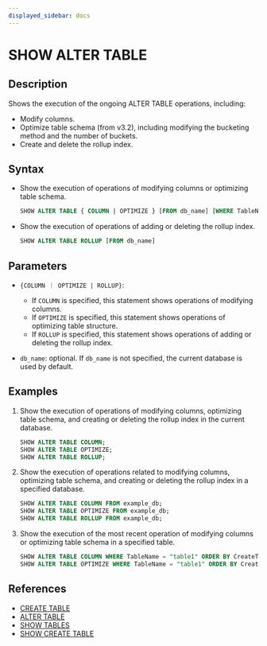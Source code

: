 ```yaml
---
displayed_sidebar: docs
---
```


# SHOW ALTER TABLE

## Description

Shows the execution of the ongoing ALTER TABLE operations, including:

- Modify columns.
- Optimize table schema (from v3.2), including modifying the bucketing method and the number of buckets.
- Create and delete the rollup index.

## Syntax

- Show the execution of operations of modifying columns or optimizing table schema.

    ```sql
    SHOW ALTER TABLE { COLUMN | OPTIMIZE } [FROM db_name] [WHERE TableName|CreateTime|FinishTime|State] [ORDER BY] [LIMIT]
    ```

- Show the execution of operations of adding or deleting the rollup index.

    ```sql
    SHOW ALTER TABLE ROLLUP [FROM db_name]
    ```

## Parameters

- `{COLUMN ｜ OPTIMIZE | ROLLUP}`:

  - If `COLUMN` is specified, this statement shows operations of modifying columns.
  - If `OPTIMIZE` is specified, this statement shows operations of optimizing table structure.
  - If `ROLLUP` is specified, this statement shows operations of adding or deleting the rollup index.

- `db_name`: optional. If `db_name` is not specified, the current database is used by default.

## Examples

1. Show the execution of operations of modifying columns, optimizing table schema, and creating or deleting the rollup index in the current database.

    ```sql
    SHOW ALTER TABLE COLUMN;
    SHOW ALTER TABLE OPTIMIZE;
    SHOW ALTER TABLE ROLLUP;
    ```

2. Show the execution of operations related to modifying columns, optimizing table schema, and creating or deleting the rollup index in a specified database.

    ```sql
    SHOW ALTER TABLE COLUMN FROM example_db;
    SHOW ALTER TABLE OPTIMIZE FROM example_db;
    SHOW ALTER TABLE ROLLUP FROM example_db;
    ```

3. Show the execution of the most recent operation of modifying columns or optimizing table schema in a specified table.

    ```sql
    SHOW ALTER TABLE COLUMN WHERE TableName = "table1" ORDER BY CreateTime DESC LIMIT 1;
    SHOW ALTER TABLE OPTIMIZE WHERE TableName = "table1" ORDER BY CreateTime DESC LIMIT 1; 
    ```

## References

- [CREATE TABLE](CREATE_TABLE.md)
- [ALTER TABLE](ALTER_TABLE.md)
- [SHOW TABLES](SHOW_TABLES.md)
- [SHOW CREATE TABLE](SHOW_CREATE_TABLE.md)
